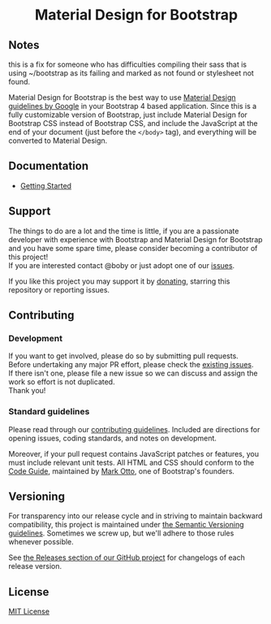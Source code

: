 <h1 align=center>Material Design for Bootstrap</h1>

## Notes
this is a fix for someone who has difficulties compiling their sass that is using ~/bootstrap as its failing and marked as not found or stylesheet not found.

Material Design for Bootstrap is the best way to use [Material Design guidelines by Google](https://material.io/design/introduction/)
in your Bootstrap 4 based application.
Since this is a fully customizable version of Bootstrap, just include Material Design for Bootstrap CSS instead of Bootstrap CSS, and include the JavaScript at
the end of your document (just before the `</body>` tag), and everything will be converted to Material Design.


## Documentation

- [Getting Started](https://mdbootstrap.com/docs/b4/jquery/)

## Support

The things to do are a lot and the time is little, if you are a passionate developer
with experience with Bootstrap and Material Design for Bootstrap and you have some spare
time, please consider becoming a contributor of this project!  
If you are interested contact @boby or just adopt one of our [issues](https://github.com/Boby/bootstrap-material/issues).

If you like this project you may support it by [donating](https://www.paypal.me/bobyui), starring this repository or reporting issues.


## Contributing

### Development
If you want to get involved, please do so by submitting pull requests.  
Before undertaking any major PR effort, please check the [existing issues](https://github.com/Boby/bootstrap-material/issues).  
If there isn't one, please file a new issue so we can discuss and assign the work so effort is not duplicated.  
Thank you!

### Standard guidelines
Please read through our [contributing guidelines](CONTRIBUTING.md). Included are directions for opening issues, coding standards, and notes on development.

Moreover, if your pull request contains JavaScript patches or features, you must include relevant unit tests. All HTML and CSS should conform to the [Code Guide](http://codeguide.co/), maintained by [Mark Otto](https://github.com/mdo), one of Bootstrap's founders.


## Versioning

For transparency into our release cycle and in striving to maintain backward compatibility, this project is maintained under
[the Semantic Versioning guidelines](https://semver.org/). Sometimes we screw up, but we'll adhere to those rules whenever possible.

See [the Releases section of our GitHub project](https://github.com/Boby/bootstrap-material/releases) for changelogs
of each release version.


## License
[MIT License](LICENSE.md)

